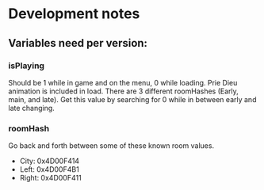 # Development notes

## Variables need per version:

### isPlaying
Should be 1 while in game and on the menu, 0 while loading.  Prie Dieu animation is included in load.  There are 3 different roomHashes (Early, main, and late).  Get this value by searching for 0 while in between early and late changing.

### roomHash
Go back and forth between some of these known room values.
- City: 0x4D00F414
- Left: 0x4D00F4B1
- Right: 0x4D00F411